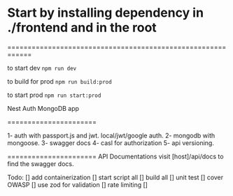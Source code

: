 # Start by installing dependency in ./frontend and in the root

============================================================

to start dev `npm run dev`

to build for prod `npm run build:prod`

to start prod `npm run start:prod`

Nest Auth MongoDB app

======================

1- auth with passport.js and jwt. local/jwt/google auth.
2- mongodb with mongoose.
3- swagger docs
4- casl for authorization
5- api versioning.

======================
API Documentations
visit [host]/api/docs to find the swagger docs.

Todo:
[] add containerization
[] start script all
[] build all
[] unit test
[] cover OWASP
[] use zod for validation
[] rate limiting
[]
